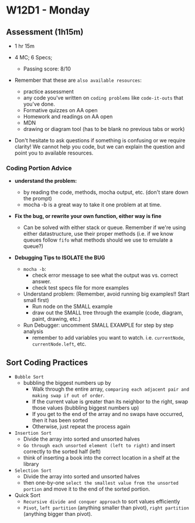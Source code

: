 # W12D1 - Monday

## Assessment (1h15m)
- 1 hr 15m
  
- 4 MC; 6 Specs; 
  - Passing score: 8/10

- Remember that these are `also available resources`:
  - practice assessment
  - any code you've written on `coding problems` like `code-it-outs` that you've done.
  - Formative quizzes on AA open
  - Homework and readings on AA open
  - MDN
  - drawing or diagram tool (has to be blank no previous tabs or work)

- Don't hesitate to ask questions if something is confusing or we require clarity! We cannot help you code, but we can explain the question and point you to available resources.

### Coding Portion Advice
- **understand the problem:** 
  - by reading the code, methods, mocha output, etc. (don't stare down the prompt)
  - mocha -b is a great way to take it one problem at at time.

- **Fix the bug, or rewrite your own function, either way is fine**
  - Can be solved with either stack or queue. Remember if we're using either datastructure, use their proper methods (i.e. if we know queues follow `fifo` what methods should we use to emulate a queue?)

- **Debugging Tips to ISOLATE the BUG**
  - `mocha -b`: 
    - check error message to see what the output was vs. correct answer.
    - check test specs file for more examples
  - Understand problem: (Remember, avoid running big examples!! Start small first)
    - Run node on the SMALL example
    - draw out the SMALL tree through the example (code, diagram, paint, drawing, etc.)
  - Run Debugger: uncomment SMALL EXAMPLE for step by step analysis 
    - remember to add variables you want to watch. i.e. `currentNode`, `currentNode.left`, etc.

## Sort Coding Practices 
- `Bubble Sort`
  - bubbling the biggest numbers up by 
    - Walk through the entire array, `comparing each adjacent pair and making swap if out of order`.
    - If the current value is greater than its neighbor to the right, swap those values (bubbling biggest numbers up)
    - If you get to the end of the array and no swaps have occurred, then it has been sorted
    - Otherwise, just repeat the process again
- `Insertion Sort`
  - Divide the array into sorted and unsorted halves
  - `Go through each unsorted element (left to right)` and insert correctly to the sorted half (left)
  - think of inserting a book into the correct location in a shelf at the library
- `Selection Sort`
  - Divide the array into sorted and unsorted halves
  - then one-by-one `select the smallest value from the unsorted portion` and move it to the end of the sorted portion.
- Quick Sort
  - `Recursive divide and conquer approach` to sort values efficiently
  - `Pivot`, `left partition` (anything smaller than pivot), `right partition` (anything bigger than pivot).